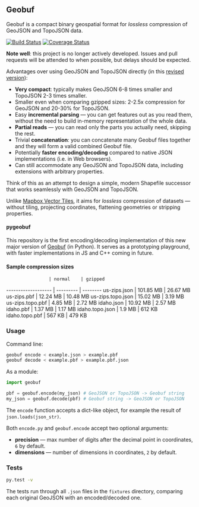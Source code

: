## Geobuf

Geobuf is a compact binary geospatial format for _lossless_ compression of GeoJSON and TopoJSON data.

[![Build Status](https://travis-ci.org/mapbox/pygeobuf.svg?branch=master)](https://travis-ci.org/mapbox/pygeobuf)
[![Coverage Status](https://coveralls.io/repos/mapbox/pygeobuf/badge.svg?branch=master)](https://coveralls.io/r/mapbox/pygeobuf?branch=master)

**Note well**: this project is no longer actively developed. Issues and pull requests will be attended to when possible, but delays should be expected.

Advantages over using GeoJSON and TopoJSON directly (in this [revised version](https://github.com/mapbox/geobuf/issues/27)):

- **Very compact**: typically makes GeoJSON 6-8 times smaller and TopoJSON 2-3 times smaller.
- Smaller even when comparing gzipped sizes: 2-2.5x compression for GeoJSON and 20-30% for TopoJSON.
- Easy **incremental parsing** &mdash; you can get features out as you read them,
without the need to build in-memory representation of the whole data.
- **Partial reads** &mdash; you can read only the parts you actually need, skipping the rest.
- Trivial **concatenation**: you can concatenate many Geobuf files together and they will form a valid combined Geobuf file.
- Potentially **faster encoding/decoding** compared to native JSON implementations (i.e. in Web browsers).
- Can still accommodate any GeoJSON and TopoJSON data, including extensions with arbitrary properties.

Think of this as an attempt to design a simple, modern Shapefile successor
that works seamlessly with GeoJSON and TopoJSON.

Unlike [Mapbox Vector Tiles](https://github.com/mapbox/vector-tile-spec/), it aims for _lossless_ compression
of datasets &mdash; without tiling, projecting coordinates, flattening geometries or stripping properties.

#### pygeobuf

This repository is the first encoding/decoding implementation
of this new major version of [Geobuf](https://github.com/mapbox/geobuf) (in Python).
It serves as a prototyping playground, with faster implementations in JS and C++ coming in future.

#### Sample compression sizes

                    | normal    | gzipped
------------------- | --------- | --------
us-zips.json 	    | 101.85 MB | 26.67 MB
us-zips.pbf         | 12.24 MB  | 10.48 MB
us-zips.topo.json   | 15.02 MB  | 3.19 MB
us-zips.topo.pbf    | 4.85 MB   | 2.72 MB
idaho.json          | 10.92 MB  | 2.57 MB
idaho.pbf           | 1.37 MB   | 1.17 MB
idaho.topo.json     | 1.9 MB    | 612 KB
idaho.topo.pbf      | 567 KB    | 479 KB

### Usage

Command line:

```bash
geobuf encode < example.json > example.pbf
geobuf decode < example.pbf > example.pbf.json
```

As a module:

```python
import geobuf

pbf = geobuf.encode(my_json) # GeoJSON or TopoJSON -> Geobuf string
my_json = geobuf.decode(pbf) # Geobuf string -> GeoJSON or TopoJSON
```

The `encode` function accepts a dict-like object, for example the result of `json.loads(json_str)`.

Both `encode.py` and `geobuf.encode` accept two optional arguments:

- **precision** &mdash; max number of digits after the decimal point in coordinates, `6` by default.
- **dimensions** &mdash; number of dimensions in coordinates, `2` by default.

### Tests

```bash
py.test -v
```

The tests run through all `.json` files in the `fixtures` directory,
comparing each original GeoJSON with an encoded/decoded one.
